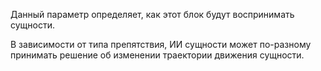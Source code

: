 Данный параметр определяет, как этот блок будут воспринимать сущности.

В зависимости от типа препятствия, ИИ сущности может по-разному принимать решение об изменении траектории движения сущности.